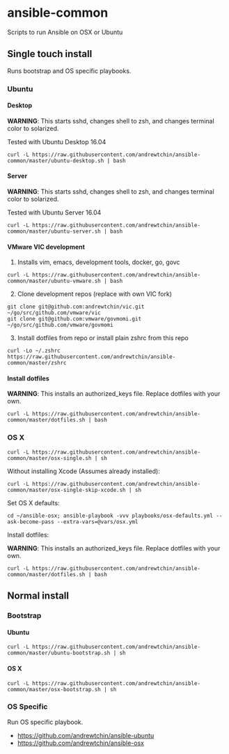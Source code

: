 # ansible-common

Scripts to run Ansible on OSX or Ubuntu


## Single touch install

Runs bootstrap and OS specific playbooks.


### Ubuntu

#### Desktop

**WARNING**: This starts sshd, changes shell to zsh, and changes terminal color to solarized.

Tested with Ubuntu Desktop 16.04

```
curl -L https://raw.githubusercontent.com/andrewtchin/ansible-common/master/ubuntu-desktop.sh | bash
```

#### Server

**WARNING**: This starts sshd, changes shell to zsh, and changes terminal color to solarized.

Tested with Ubuntu Server 16.04

```
curl -L https://raw.githubusercontent.com/andrewtchin/ansible-common/master/ubuntu-server.sh | bash
```

#### VMware VIC development

1. Installs vim, emacs, development tools, docker, go, govc

```
curl -L https://raw.githubusercontent.com/andrewtchin/ansible-common/master/ubuntu-vmware.sh | bash
```

2. Clone development repos (replace with own VIC fork)

```
git clone git@github.com:andrewtchin/vic.git ~/go/src/github.com/vmware/vic
git clone git@github.com:vmware/govmomi.git ~/go/src/github.com/vmware/govmomi
```

3. Install dotfiles from repo or install plain zshrc from this repo

```
curl -Lo ~/.zshrc https://raw.githubusercontent.com/andrewtchin/ansible-common/master/zshrc
```

#### Install dotfiles

**WARNING**: This installs an authorized_keys file. Replace dotfiles with your own.
```
curl -L https://raw.githubusercontent.com/andrewtchin/ansible-common/master/dotfiles.sh | bash
```


### OS X

```
curl -L https://raw.githubusercontent.com/andrewtchin/ansible-common/master/osx-single.sh | sh
```

Without installing Xcode (Assumes already installed):
```
curl -L https://raw.githubusercontent.com/andrewtchin/ansible-common/master/osx-single-skip-xcode.sh | sh
```

Set OS X defaults:
```
cd ~/ansible-osx; ansible-playbook -vvv playbooks/osx-defaults.yml --ask-become-pass --extra-vars=@vars/osx.yml
```
Install dotfiles:

**WARNING**: This installs an authorized_keys file. Replace dotfiles with your own.
```
curl -L https://raw.githubusercontent.com/andrewtchin/ansible-common/master/dotfiles.sh | bash
```


## Normal install

### Bootstrap

#### Ubuntu

```
curl -L https://raw.githubusercontent.com/andrewtchin/ansible-common/master/ubuntu-bootstrap.sh | sh
```

#### OS X

```
curl -L https://raw.githubusercontent.com/andrewtchin/ansible-common/master/osx-bootstrap.sh | sh
```

### OS Specific

Run OS specific playbook.
* https://github.com/andrewtchin/ansible-ubuntu
* https://github.com/andrewtchin/ansible-osx
